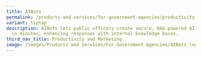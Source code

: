 ```yaml
---
title: AIBots
permalink: /products-and-services/for-government-agencies/productivity-and-marketing/aibots/
variant: tiptap
description: AIBots lets public officers create secure, RAG-powered AI chatbots
  in minutes, enhancing responses with internal knowledge bases.
third_nav_title: Productivity and Marketing
image: /images/Products and Services/For Government Agencies/AIBots_logo_600x400.png
---
```

